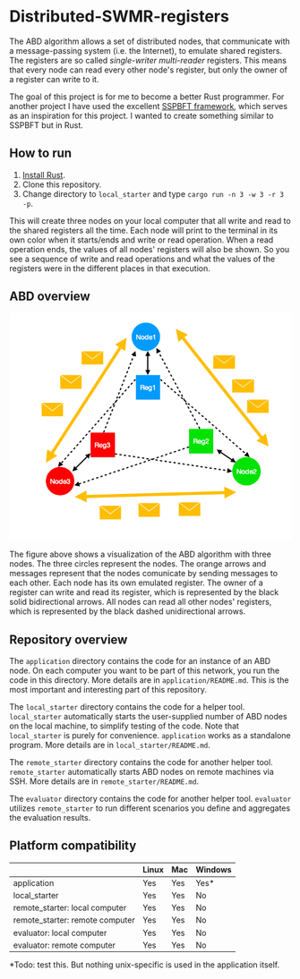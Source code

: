 
# Distributed-SWMR-registers

The ABD algorithm allows a set of distributed nodes, that communicate with a message-passing system (i.e. the Internet), to emulate shared registers. The registers are so called *single-writer* *multi-reader* registers. This means that every node can read every other node's register, but only the owner of a register can write to it.

The goal of this project is for me to become a better Rust programmer. For another project I have used the excellent [SSPBFT framework](https://github.com/sspbft/BFTList), which serves as an inspiration for this project. I wanted to create something similar to SSPBFT but in Rust.

## How to run

1. [Install Rust](https://www.rust-lang.org/tools/install).
2. Clone this repository.
3. Change directory to `local_starter` and type `cargo run -n 3 -w 3 -r 3 -p`.

This will create three nodes on your local computer that all write and read to the shared registers all the time. Each node will print to the terminal in its own color when it starts/ends and write or read operation. When a read operation ends, the values of all nodes' registers will also be shown. So you see a sequence of write and read operations and what the values of the registers were in the different places in that execution.

## ABD overview

![ABD visualization](doc/ABD.png)

The figure above shows a visualization of the ABD algorithm with three nodes. The three circles represent the nodes. The orange arrows and messages represent that the nodes comunicate by sending messages to each other. Each node has its own emulated register. The owner of a register can write and read its register, which is represented by the black solid bidirectional arrows. All nodes can read all other nodes' registers, which is represented by the black dashed unidirectional arrows.

## Repository overview

The `application` directory contains the code for an instance of an ABD node. On each computer you want to be part of this network, you run the code in this directory. More details are in `application/README.md`. This is the most important and interesting part of this repository.

The `local_starter` directory contains the code for a helper tool. `local_starter` automatically starts the user-supplied number of ABD nodes on the local machine, to simplify testing of the code. Note that `local_starter` is purely for convenience. `application` works as a standalone program. More details are in `local_starter/README.md`.

The `remote_starter` directory contains the code for another helper tool. `remote_starter` automatically starts ABD nodes on remote machines via SSH. More details are in `remote_starter/README.md`.

The `evaluator` directory contains the code for another helper tool. `evaluator` utilizes `remote_starter` to run different scenarios you define and aggregates the evaluation results.

## Platform compatibility

|                                 | Linux | Mac | Windows |
|---------------------------------|-------|-----|---------|
| application                     | Yes   | Yes | Yes*    |
| local_starter                   | Yes   | Yes | No      |
| remote_starter: local computer  | Yes   | Yes | No      |
| remote_starter: remote computer | Yes   | Yes | No      |
| evaluator: local computer       | Yes   | Yes | No      |
| evaluator: remote computer      | Yes   | Yes | No      |

*Todo: test this. But nothing unix-specific is used in the application itself.